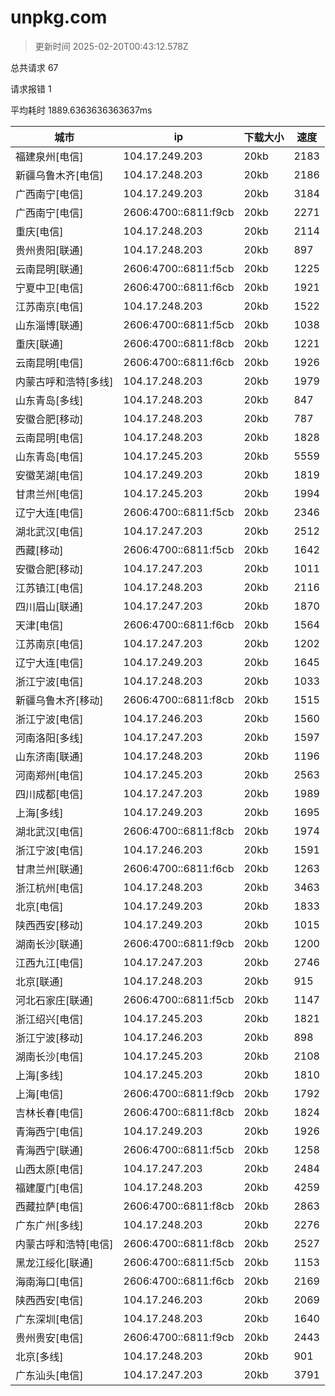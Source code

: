
  # unpkg.com

  > 更新时间 2025-02-20T00:43:12.578Z
  
  总共请求 67

  请求报错 1

  平均耗时 1889.6363636363637ms

|城市|ip|下载大小|速度|
|-----|----------|---|---|
|福建泉州[电信]|104.17.249.203|20kb|2183|
|新疆乌鲁木齐[电信]|104.17.248.203|20kb|2186|
|广西南宁[电信]|104.17.249.203|20kb|3184|
|广西南宁[电信]|2606:4700::6811:f9cb|20kb|2271|
|重庆[电信]|104.17.248.203|20kb|2114|
|贵州贵阳[联通]|104.17.248.203|20kb|897|
|云南昆明[联通]|2606:4700::6811:f5cb|20kb|1225|
|宁夏中卫[电信]|2606:4700::6811:f6cb|20kb|1921|
|江苏南京[电信]|104.17.248.203|20kb|1522|
|山东淄博[联通]|2606:4700::6811:f5cb|20kb|1038|
|重庆[联通]|2606:4700::6811:f8cb|20kb|1221|
|云南昆明[电信]|2606:4700::6811:f6cb|20kb|1926|
|内蒙古呼和浩特[多线]|104.17.248.203|20kb|1979|
|山东青岛[多线]|104.17.248.203|20kb|847|
|安徽合肥[移动]|104.17.248.203|20kb|787|
|云南昆明[电信]|104.17.248.203|20kb|1828|
|山东青岛[电信]|104.17.245.203|20kb|5559|
|安徽芜湖[电信]|104.17.249.203|20kb|1819|
|甘肃兰州[电信]|104.17.245.203|20kb|1994|
|辽宁大连[电信]|2606:4700::6811:f5cb|20kb|2346|
|湖北武汉[电信]|104.17.247.203|20kb|2512|
|西藏[移动]|2606:4700::6811:f5cb|20kb|1642|
|安徽合肥[移动]|104.17.247.203|20kb|1011|
|江苏镇江[电信]|104.17.248.203|20kb|2116|
|四川眉山[联通]|104.17.247.203|20kb|1870|
|天津[电信]|2606:4700::6811:f6cb|20kb|1564|
|江苏南京[电信]|104.17.247.203|20kb|1202|
|辽宁大连[电信]|104.17.249.203|20kb|1645|
|浙江宁波[电信]|104.17.248.203|20kb|1033|
|新疆乌鲁木齐[移动]|2606:4700::6811:f8cb|20kb|1515|
|浙江宁波[电信]|104.17.246.203|20kb|1560|
|河南洛阳[多线]|104.17.247.203|20kb|1597|
|山东济南[联通]|104.17.248.203|20kb|1196|
|河南郑州[电信]|104.17.245.203|20kb|2563|
|四川成都[电信]|104.17.247.203|20kb|1989|
|上海[多线]|104.17.249.203|20kb|1695|
|湖北武汉[电信]|2606:4700::6811:f8cb|20kb|1974|
|浙江宁波[电信]|104.17.246.203|20kb|1591|
|甘肃兰州[联通]|2606:4700::6811:f6cb|20kb|1263|
|浙江杭州[电信]|104.17.248.203|20kb|3463|
|北京[电信]|104.17.249.203|20kb|1833|
|陕西西安[移动]|104.17.249.203|20kb|1015|
|湖南长沙[联通]|2606:4700::6811:f9cb|20kb|1200|
|江西九江[电信]|104.17.247.203|20kb|2746|
|北京[联通]|104.17.248.203|20kb|915|
|河北石家庄[联通]|2606:4700::6811:f5cb|20kb|1147|
|浙江绍兴[电信]|104.17.245.203|20kb|1821|
|浙江宁波[移动]|104.17.246.203|20kb|898|
|湖南长沙[电信]|104.17.245.203|20kb|2108|
|上海[多线]|104.17.245.203|20kb|1810|
|上海[电信]|2606:4700::6811:f9cb|20kb|1792|
|吉林长春[电信]|2606:4700::6811:f8cb|20kb|1824|
|青海西宁[电信]|104.17.249.203|20kb|1926|
|青海西宁[联通]|2606:4700::6811:f5cb|20kb|1258|
|山西太原[电信]|104.17.247.203|20kb|2484|
|福建厦门[电信]|104.17.248.203|20kb|4259|
|西藏拉萨[电信]|2606:4700::6811:f8cb|20kb|2863|
|广东广州[多线]|104.17.248.203|20kb|2276|
|内蒙古呼和浩特[电信]|2606:4700::6811:f8cb|20kb|2527|
|黑龙江绥化[联通]|2606:4700::6811:f5cb|20kb|1153|
|海南海口[电信]|2606:4700::6811:f6cb|20kb|2169|
|陕西西安[电信]|104.17.246.203|20kb|2069|
|广东深圳[电信]|104.17.248.203|20kb|1640|
|贵州贵安[电信]|2606:4700::6811:f9cb|20kb|2443|
|北京[多线]|104.17.248.203|20kb|901|
|广东汕头[电信]|104.17.247.203|20kb|3791|

  